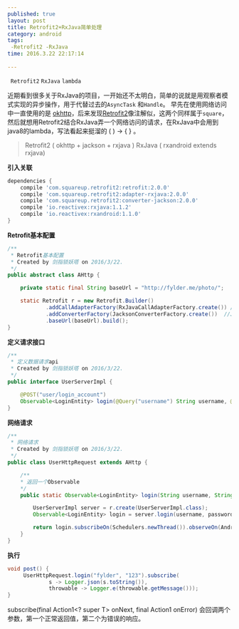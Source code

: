 ```yaml
---
published: true
layout: post
title: Retrofit2+RxJava简单处理
category: android
tags: 
 -Retrofit2 -RxJava
time: 2016.3.22 22:17:14
 
---
```

 

` Retrofit2` `RxJava` `lambda`

近期看到很多关于RxJava的项目，一开始还不太明白，简单的说就是用观察者模式实现的异步操作，用于代替过去的`AsyncTask` 和`Handle`。
早先在使用网络访问中一直使用的是 [okhttp](http://square.github.io/okhttp)，后来发现[Retrofit2](http://square.github.io/retrofit/)像注解似，这两个同样属于`square`，然后就想用Retrofit2结合RxJava弄一个网络访问的请求，在RxJava中会用到java8的lambda，写法看起来挺溜的 ( ) -> { } 。


>   Retrofit2 ( okhttp + jackson + rxjava )
>   RxJava ( rxandroid extends rxjava)


**引入关联**
```gradle
dependencies {
    compile 'com.squareup.retrofit2:retrofit:2.0.0'
    compile 'com.squareup.retrofit2:adapter-rxjava:2.0.0'
    compile 'com.squareup.retrofit2:converter-jackson:2.0.0'
    compile 'io.reactivex:rxjava:1.1.2'
    compile 'io.reactivex:rxandroid:1.1.0'
}
```

**Retrofit基本配置**
```java
/**
 * Retrofit基本配置
 * Created by 剑指锁妖塔 on 2016/3/22.
 */
public abstract class AHttp {

    private static final String baseUrl = "http://fylder.me/photo/";

    static Retrofit r = new Retrofit.Builder()
            .addCallAdapterFactory(RxJavaCallAdapterFactory.create()) //RxJava回调
            .addConverterFactory(JacksonConverterFactory.create())  //Jackson 解析json
            .baseUrl(baseUrl).build();
}
```
**定义请求接口**
```java
/**
 * 定义数据请求api
 * Created by 剑指锁妖塔 on 2016/3/22.
 */
public interface UserServerImpl {

    @POST("user/login_account")
    Observable<LoginEntity> login(@Query("username") String username, @Query("password") String password);
}
```

**网络请求**
```java
/**
 * 网络请求
 * Created by 剑指锁妖塔 on 2016/3/22.
 */
public class UserHttpRequest extends AHttp {

    /**
    * 返回一个Observable
    */
    public static Observable<LoginEntity> login(String username, String password) {

        UserServerImpl server = r.create(UserServerImpl.class);
        Observable<LoginEntity> login = server.login(username, password);

        return login.subscribeOn(Schedulers.newThread()).observeOn(AndroidSchedulers.mainThread());
    }
}
```

**执行**
```java
void post() {
     UserHttpRequest.login("fylder", "123").subscribe(
             s -> Logger.json(s.toString()),
             throwable -> Logger.e(throwable.getMessage()));
}
```
subscribe(final Action1<? super T> onNext, final Action1<Throwable> onError) 会回调两个参数，第一个正常返回值，第二个为错误的响应。


